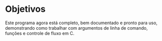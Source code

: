 # Objetivos
Este programa agora está completo, bem documentado e pronto para uso, demonstrando como trabalhar com argumentos de linha de comando, funções e controle de fluxo em C.